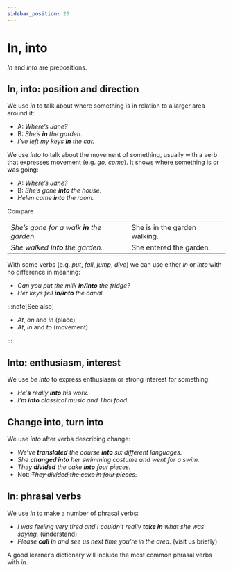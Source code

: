 ```yaml
---
sidebar_position: 20
---
```


# In, into

*In* and *into* are prepositions.

## In, into: position and direction

We use *in* to talk about where something is in relation to a larger area around it:

- A: *Where’s Jane?*
- B: *She’s **in** the garden*.
- *I’ve left my keys **in** the car.*

We use *into* to talk about the movement of something, usually with a verb that expresses movement (e.g. *go*, *come*). It shows where something is or was going:

- A: *Where’s Jane?*
- B: *She’s gone **into** the house*.
- *Helen came **into** the room.*

Compare

<table><tbody><tr valign="top"><td><i>She’s gone for a walk </i><b><i>in</i></b><i> the garden.</i></td><td>She is in the garden walking.</td></tr><tr valign="top"><td><i>She walked </i><b><i>into</i></b><i> the garden.</i></td><td>She entered the garden.</td></tr></tbody></table>

With some verbs (e.g. *put*, *fall*, *jump*, *dive*) we can use either *in* or *into* with no difference in meaning:

- *Can you put the milk **in/into** the fridge?*
- *Her keys fell **in/into** the canal.*

:::note[See also]

- *At*, *on* and *in* (place)
- *At*, *in* and *to* (movement)

:::

## Into: enthusiasm, interest

We use *be into* to express enthusiasm or strong interest for something:

- *He’**s** really **into** his work.*
- *I’**m into** classical music and Thai food.*

## Change into, turn into

We use *into* after verbs describing change:

- *We’ve **translated** the course **into** six different languages.*
- *She **changed into** her swimming costume and went for a swim.*
- *They **divided** the cake **into** four pieces.*
- Not: *~~They divided the cake in four pieces.~~*

## In: phrasal verbs

We use *in* to make a number of phrasal verbs:

- *I was feeling very tired and I couldn’t really **take in** what she was saying.* (understand)
- *Please **call in** and see us next time you’re in the area.* (visit us briefly)

A good learner’s dictionary will include the most common phrasal verbs with *in*.
